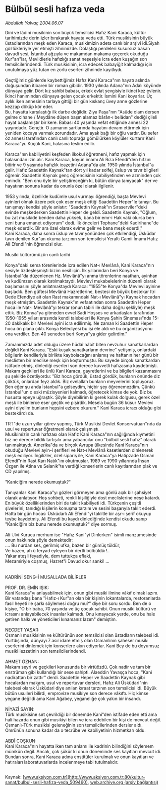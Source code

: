 # Bülbül sesli hafıza veda

*Abdullah Yalvaç 2004.06.07*

<div class="pNewsDetailMainContent ctx_content" itemprop="articleBody">
 Dinî ve lâdinî musikinin son büyük temsilcisi Hafız Kani Karaca, kültür tarihimizde derin izler bırakarak hayata veda etti. Türk musikisinin büyük üstadlarından meşk eden Karaca, musikimizin adeta canlı bir arşivi idi.Siyah gözlükleriyle yer etmişti zihnimizde. Dolaştığı perdeleri kusursuz basan davudî sesi, İstanbul ağzıyla ve makamdan makama geçerek okuduğu Kur"an"lar, Mevlidlerle hafızlığı sanat neşesiyle icra eden kuşağın son temsilcilerindendi. Türk musikisinin, icra edecek babayiğit kalmadığı için unutulmaya yüz tutan en zorlu eserleri zihninde kayıtlıydı.
 <br/>
 <br/>
 Geçtiğimiz günlerde kaybettiğimiz Hafız Kani Karaca"nın hayatı aslında doğuşundan itibaren bir roman gibidir. 1930 yılında Adana"nın Adalı köyünde dünyaya gelir. Dört kız sahibi babası, erkek evlat sevgisiyle ikinci kez evlenir. İkinci hanımından dünyaya gelen çocuk erkektir. İsmini Kani koyarlar. Üç aylık iken annesinin tarlaya gittiği bir gün kıskanç üvey anne gözlerine kezzap döküp kör eder.
 <br/>
 Bu, hayatta karşılaştığı ilk darbe değildir. Ziya Paşa"nın "Asûde olam dersen gelme cihane / Meydâne düşen başın alamaz bârân-ı belâdan" dediği çileli hayat başlamıştır bir kere. Babası 40 yaşında vefat ettiğinde annesi 22 yaşındadır. Gençtir. O zamanın şartlarında hayatını devam ettirmek için yeniden kocaya varmak zorundadır. Ama ayak bağı bir oğlu vardır. Bu sefer öz annesi tarafından canlı canlı toprağa gömülürken köylüler kurtarır Kani Karaca"yı. Küçük Kani, halasına teslim edilir.
 <br/>
 <br/>
 Karaca"nın kabiliyetini keşfeden ilkokul öğretmeni, hafız yapmak için halasından izin alır. Kani Karaca, köyün imamı Ali Rıza Efendi"den hıfzını bitirir ve 9 yaşında hafızlık icazetini Adana"da alır. 1950 yılında İstanbul"a gelir. Hafız Saadettin Kaynak"tan dört yıl kadar solfej, üslup ve tavır bilgileri öğrenir. Saadettin Kaynak genç öğrencisinin kabiliyetinden ve azminden çok emindir. "Ben onu öyle bir yetiştireceğim ki, bütün dünya tanıyacak" der ve hayatının sonuna kadar da onunla özel olarak ilgilenir.
 <br/>
 <br/>
 1953 yılında, özellikle kudümle usul vurmayı öğrendiği, başta Mevlevi ayinleri olmak üzere pek çok eser meşk ettiği Saadettin Heper"le tanışır. Bu tanışmayı kendisi şöyle anlatır: "Saadettin Kaynak"ın Sıraserviler"deki evinde meşkederken Saadettin Heper de geldi. Saadettin Kaynak, "Oğlum, bu zat musikide benden daha yüksek, bana bir emr-i Hak vaki olursa ben seni buna emanet ediyorum" dedi. İlk önceleri Tophane"deki Kadirihane"de meşk ederdik. Bir ara özel olarak evime gelir ve bana meşk ederdi."
 <br/>
 Kani Karaca, daha sonra üslup ve tavır yönünden çok etkilendiği, Üsküdar tavrı denilen Kur"an okuma tarzının son temsilcisi Yeraltı Camii İmamı Hafız Ali Efendi"nin öğrencisi olur.
 <br/>
 <br/>
 Musiki kültürümüzün canlı tarihi
 <br/>
 <br/>
 Konya"daki sema törenlerinde icra edilen Nat-ı Mevlânâ, Kani Karaca"nın sesiyle özdeşleşmişti bizim nesil için. İlk yıllarından beri Konya ve İstanbul"da düzenlenen Hz. Mevlânâ"yı anma törenlerine naathan, ayinhan ve kudümzen olarak katılmaktaydı. Mevlevi mukabelelerinin düzenli olarak başlamasını şöyle anlatmaktaydı Karaca: "1955"te Konya"da Mevlevi ayinine başladık. Ben güftesi Mevlânâ Hazretlerine, bestesi de büyük bestekar Itri Dede Efendiye ait olan Rast makamındaki Nat-ı Mevlânâ"yı Kaynak hocadan meşk etmiştim. Saadettin Kaynak"ın vefaatından sonra Saadettin Heper hoca ile Nat-ı Mevlânâ"yı tekrar (onun tabiri ile daha doğru şekliyle) meşk ettik. Biz Konya"ya gitmeden evvel Sadi Hoşses ve arkadaşları tarafından 1950-1955 yılları arasında kendi talebeleri ile Konya Şahin Sineması"nda 15-20 dakikalık bir Mevlevi ayini icra edilirmiş. Ne zaman ki Saadettin Heper hoca ön plana çıktı. Konya Belediyesi bu işi ele aldı ve bu organizasyonu ona verdiler. Ben 40 seneden beri Konya"ya gider gelirdim."
 <br/>
 <br/>
 Zamanımızda adet olduğu üzere hüdâî nâbit biten nevzuhur sanatkarlardan değildi Kani Karaca. "Eski kuşak sanatkarların devrine" yetişmiş, onlardaki bilgilerin kendileriyle birlikte kaybolacağını anlamış ve haftanın her günü bir meclisten bir meclise meşk için koşturmuştu. Bu sayede birçok sanatkardan istifade etmiş, dinlediği eserleri son derece kuvvetli hafızasına kaydetmişti. Makam geçkileri ile ünlü Kani Karaca, gayretlerini ve bu bilgileri kazanmasını şu şekilde özetliyordu: "Biz hoca gördük, üstad gördük, bunların önünde diz çöktük, onlardan feyz aldık. Biz evelallah bunların meyvelerini topluyoruz. Ben eğer şu anda İstanbul"a gelseydim, hiçbir şey öğrenemezdim. Çünkü İstanbul"un o eski müzisyenleri kalmadı, öğretecek kimse de yok. Biz bu hususta epeye uğraştık. Şöyle diyebilirim ki gerek kulak dolgusu, gerek özel meşk ile binlerce eser geçtik ve pişirdik. Mesela bugün 36 küsur Mevlevi ayini diyelim bunların hepsini ezbere okurum." Kani Karaca icracı olduğu gibi bestekârdı da.
 <br/>
 <br/>
 TRT"de uzun yıllar görev yapmış, Türk Musikisi Devlet Konservatuarı"nda da usul ve repertuvar öğretmeni olarak çalışmıştı.
 <br/>
 Musikimizin canlı hafızası olan Hafız Kani Karaca"nın sağlığında kıymetini biz ne derece bildik tartışılır ama yabancılar onu "bülbül sesli hafız" olarak tanımaktaydı. Amerika"da ve birçok Avrupa ülkesinde Kani Karaca"nın okuduğu Mevlevi ayin-i şerifleri ve Nat-ı Mevlânâ kasetlerden dinlenerek meşk ediliyor. İngilizler, özel sipariş ile, Kani Karaca"ya Hatipzade Osman Efendi"nin Rast Karı Natık"ını okutmuşlar. 1989 ve 1990 yıllarında İhsan Özgen ile Atina ve Selanik"te verdiği konserlerin canlı kayıtlarından plak ve CD yapılmış.
 <br/>
 <br/>
 "Kaniciğim nerede okumuştuk?"
 <br/>
 <br/>
 Tanıyanlar Kani Karaca"yı gözleri görmeyen ama gönlü açık bir şahsiyet olarak anlatıyor. Hoş sohbeti, renkli kişiliğiyle dost meclislerine neşe katardı. En büyük özelliklerinden biri de taklit kabiliyeti idi. Türkçenin çeşitli şivelerini, tanıdığı kişilerin konuşma tarzını ve sesini başarıyla taklit ederdi. Hatta bir gün hocası Üsküdarlı Ali Efendi"yi taklitle bir aşr-ı şerif okuyup teybe kaydetmiş. Ali Efendi bu kaydı dinlediğinde kendisi okudu sanıp "Kaniciğim biz bunu nerede okumuştuk?" diye sormuş.
 <br/>
 <br/>
 Ali Ulvi Kurucu merhum ise "Hafız Kani"yi Dinlerken" isimli manzumesinde onun hakkında şöyle demektedir:
 <br/>
 .... Bu nurdan ses, gerilmiş ufka, bazen bir gümüş tüldür,
 <br/>
 Ve bazen, ah ü feryad eyleyen bir dertli bülbüldür!..
 <br/>
 Yakar ateşli feyadiyle, dem tuttukça eflaki,
 <br/>
 Mezamiriyle coşmuş, Hazret"i Davud okur sanki! ...
 <br/>
 <br/>
 <br/>
 KADRİNİ SENG-İ MUSALLADA BİLİRLER
 <br/>
 <br/>
 PROF. DR. EMİN IŞIK:
 <br/>
 Kani Karaca"yı anlayabilmek için, onun gibi musiki ilmine vâkıf olmak lazım. Bir vatandaş bana "Hafız-ı Kur"an olan bir kişinin lokantalarda, restoranlarda fasıl heyeti ile şarkı söylemesi doğru mu?" diye bir soru sordu. Ben de o kişiye, "O bir baba, 70 yaşında ve üç çocuk sahibi. Onun musiki kültürü ve icrasını anlayabilecek insanlar kalmadı. Onu kınayacak yerde, onu bu hale getiren halkı ve yöneticileri kınamanız lazım" demiştim.
 <br/>
 <br/>
 NECDET YAŞAR:
 <br/>
 Osmanlı musikisinin ve kültürünün son temsilcisi olan üstadların talebesi idi. Yurtdışında, dünyayı 7 asır idare etmiş olan Osmanlının şaheser musiki eserlerini dinlemek için konserlere akın ediyorlar. Kani Bey de bu doyumsuz musiki lezzetinin son temsilcilerindendi.
 <br/>
 <br/>
 AHMET ÖZHAN:
 <br/>
 Makam seyri ve geçkileri konusunda bir virtüözdü. Çok nadir ve tam bir enstrüman gibi kullandığı bir sese sahipti. Alaeddin Yavaşça hoca, "Kani nadirattan bir zattır" derdi. Saadettin Heper ve Saadettin Kaynak gibi hocalardan makam, usul ve repertuvar dersleri, Hafız Ali Üsküdari"nin talebesi olarak Üsküdari diye anılan kıraat tarzının son temsilcisi idi. Büyük bütün usulleri bilirdi, emprovize musikiye son derece vâkıftı. Hiç kimse yegane değildi ama Kani Ağabey, yeganeliğe çok yakın bir insandı.
 <br/>
 <br/>
 NİYAZİ SAYIN:
 <br/>
 Türk musikisine sırt çevrildiği bir dönemde Kani"den istifade eden etti ama hali hazırda onun gibi musikiyi bilen ve icra edebilen bir kişi de mevcut değil. Osmanlı-Türk musikisi geleneğinin son temsilcilerinden dersler aldı. Ömrünün sonuna kadar da o tecrübe ve kabiliyetinin hizmetkarı oldu.
 <br/>
 <br/>
 ABDİ COŞKUN:
 <br/>
 Kani Karaca"nın hayatta iken tam anlamı ile kadrinin bilindiğini söylemem mümkün değil. Ancak, çok şükür ki onun döneminde ses kayıtları mevcut idi. Bundan sonra, Kani Karaca adına enstitüler kurulmalı ve onun kayıtları ve hatıraları laboratuvarlarda incelenmeye tabi tutulmalıdır.
 <br/>
 <br/>
</div>


Kaynak: [www.aksiyon.com.tr](http://www.aksiyon.com.tr:80/kultur-sanat/bulbul-sesli-hafiza-veda_509460), [web.archive.org (arşiv bağlantısı)](http://web.archive.org/web/20151027044114/http://www.aksiyon.com.tr:80/kultur-sanat/bulbul-sesli-hafiza-veda_509460)
